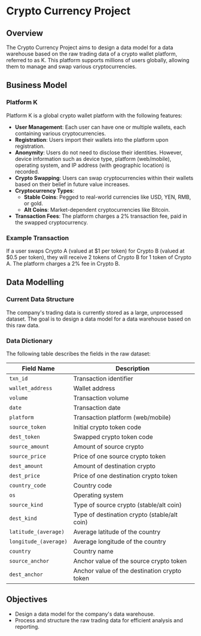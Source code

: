 
# Crypto Currency Project

## Overview

The Crypto Currency Project aims to design a data model for a data warehouse based on the raw trading data of a crypto wallet platform, referred to as K. This platform supports millions of users globally, allowing them to manage and swap various cryptocurrencies.

## Business Model

### Platform K

Platform K is a global crypto wallet platform with the following features:
- **User Management**: Each user can have one or multiple wallets, each containing various cryptocurrencies.
- **Registration**: Users import their wallets into the platform upon registration.
- **Anonymity**: Users do not need to disclose their identities. However, device information such as device type, platform (web/mobile), operating system, and IP address (with geographic location) is recorded.
- **Crypto Swapping**: Users can swap cryptocurrencies within their wallets based on their belief in future value increases.
- **Cryptocurrency Types**:
  - **Stable Coins**: Pegged to real-world currencies like USD, YEN, RMB, or gold.
  - **Alt Coins**: Market-dependent cryptocurrencies like Bitcoin.
- **Transaction Fees**: The platform charges a 2% transaction fee, paid in the swapped cryptocurrency.

### Example Transaction

If a user swaps Crypto A (valued at $1 per token) for Crypto B (valued at $0.5 per token), they will receive 2 tokens of Crypto B for 1 token of Crypto A. The platform charges a 2% fee in Crypto B.

## Data Modelling

### Current Data Structure

The company's trading data is currently stored as a large, unprocessed dataset. The goal is to design a data model for a data warehouse based on this raw data.

### Data Dictionary

The following table describes the fields in the raw dataset:

| Field Name            | Description                                        |
|-----------------------|----------------------------------------------------|
| `txn_id`              | Transaction identifier                             |
| `wallet_address`      | Wallet address                                     |
| `volume`              | Transaction volume                                 |
| `date`                | Transaction date                                   |
| `platform`            | Transaction platform (web/mobile)                  |
| `source_token`        | Initial crypto token code                          |
| `dest_token`          | Swapped crypto token code                          |
| `source_amount`       | Amount of source crypto                            |
| `source_price`        | Price of one source crypto token                   |
| `dest_amount`         | Amount of destination crypto                       |
| `dest_price`          | Price of one destination crypto token              |
| `country_code`        | Country code                                       |
| `os`                  | Operating system                                   |
| `source_kind`         | Type of source crypto (stable/alt coin)            |
| `dest_kind`           | Type of destination crypto (stable/alt coin)       |
| `latitude_(average)`  | Average latitude of the country                    |
| `longitude_(average)` | Average longitude of the country                   |
| `country`             | Country name                                       |
| `source_anchor`       | Anchor value of the source crypto token            |
| `dest_anchor`         | Anchor value of the destination crypto token       |

## Objectives

- Design a data model for the company's data warehouse.
- Process and structure the raw trading data for efficient analysis and reporting.


